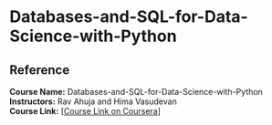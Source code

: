 # Databases-and-SQL-for-Data-Science-with-Python

## Reference

**Course Name:** Databases-and-SQL-for-Data-Science-with-Python
**Instructors:** Rav Ahuja and Hima Vasudevan  
**Course Link:** [[Course Link on Coursera](https://www.coursera.org/programs/jda20232t1-z1hse/learn/sql-data-science?specialization=ibm-data-analyst)]
